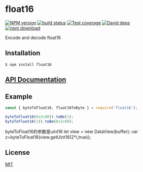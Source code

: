 # float16

  [![NPM version][npm-image]][npm-url]
  [![build status][travis-image]][travis-url]
  [![Test coverage][codecov-image]][codecov-url]
  [![David deps][david-image]][david-url]
  [![npm download][download-image]][download-url]
  
Encode and decode float16

## Installation

`$ npm install float16`

## [API Documentation](https://cheminfo.github.io/float16/)

## Example

```js
const { byteToFloat16, float16ToByte } = require('float16');

byteToFloat16(0x3c00)).toBe(1);
byteToFloat16(1)).toBe(0x3c00);
```
byteToFloat16的参数是uint16
let view = new DataView(buffer);
var z=byteToFloat16(view.getUint16(2*i,true));

## License

[MIT](./LICENSE)

[npm-image]: https://img.shields.io/npm/v/float16.svg?style=flat-square
[npm-url]: https://www.npmjs.com/package/float16
[travis-image]: https://img.shields.io/travis/cheminfo/float16/master.svg?style=flat-square
[travis-url]: https://travis-ci.org/cheminfo/float16
[codecov-image]: https://img.shields.io/codecov/c/github/cheminfo/float16.svg?style=flat-square
[codecov-url]: https://codecov.io/gh/cheminfo/float16
[david-image]: https://img.shields.io/david/cheminfo/float16.svg?style=flat-square
[david-url]: https://david-dm.org/cheminfo/float16
[download-image]: https://img.shields.io/npm/dm/float16.svg?style=flat-square
[download-url]: https://www.npmjs.com/package/float16
